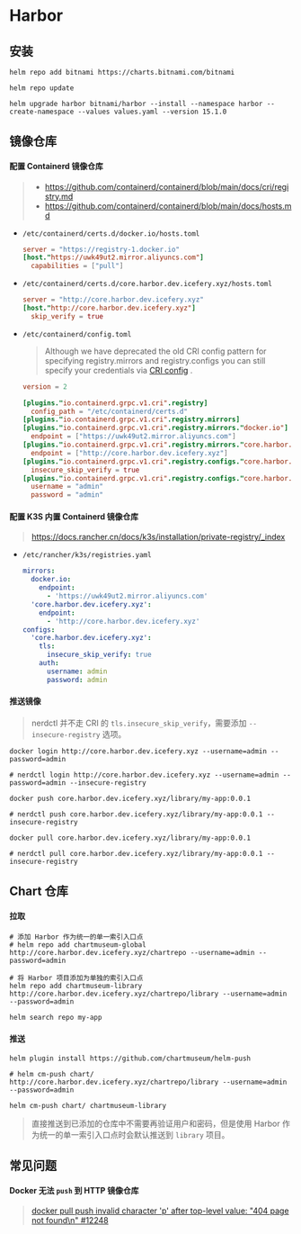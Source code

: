 # Harbor

## 安装

```shell
helm repo add bitnami https://charts.bitnami.com/bitnami

helm repo update

helm upgrade harbor bitnami/harbor --install --namespace harbor --create-namespace --values values.yaml --version 15.1.0
```

## 镜像仓库

#### 配置 Containerd 镜像仓库

> -   https://github.com/containerd/containerd/blob/main/docs/cri/registry.md
> -   https://github.com/containerd/containerd/blob/main/docs/hosts.md

-   `/etc/containerd/certs.d/docker.io/hosts.toml`

    ```toml
    server = "https://registry-1.docker.io"
    [host."https://uwk49ut2.mirror.aliyuncs.com"]
      capabilities = ["pull"]
    ```

-   `/etc/containerd/certs.d/core.harbor.dev.icefery.xyz/hosts.toml`

    ```toml
    server = "http://core.harbor.dev.icefery.xyz"
    [host."http://core.harbor.dev.icefery.xyz"]
      skip_verify = true
    ```

-   `/etc/containerd/config.toml`

    > Although we have deprecated the old CRI config pattern for specifying registry.mirrors and registry.configs you can
    > still specify your credentials
    > via [CRI config](https://github.com/containerd/containerd/blob/main/docs/cri/registry.md#configure-registry-credentials)
    > .

    ```toml
    version = 2

    [plugins."io.containerd.grpc.v1.cri".registry]
      config_path = "/etc/containerd/certs.d"
    [plugins."io.containerd.grpc.v1.cri".registry.mirrors]
    [plugins."io.containerd.grpc.v1.cri".registry.mirrors."docker.io"]
      endpoint = ["https://uwk49ut2.mirror.aliyuncs.com"]
    [plugins."io.containerd.grpc.v1.cri".registry.mirrors."core.harbor.dev.icefery.xyz"]
      endpoint = ["http://core.harbor.dev.icefery.xyz"]
    [plugins."io.containerd.grpc.v1.cri".registry.configs."core.harbor.dev.icefery.xyz".tls]
      insecure_skip_verify = true
    [plugins."io.containerd.grpc.v1.cri".registry.configs."core.harbor.dev.icefery.xyz".auth]
      username = "admin"
      password = "admin"
    ```

#### 配置 K3S 内置 Containerd 镜像仓库

> https://docs.rancher.cn/docs/k3s/installation/private-registry/_index

-   `/etc/rancher/k3s/registries.yaml`
    ```yaml
    mirrors:
      docker.io:
        endpoint:
          - 'https://uwk49ut2.mirror.aliyuncs.com'
      'core.harbor.dev.icefery.xyz':
        endpoint:
          - 'http://core.harbor.dev.icefery.xyz'
    configs:
      'core.harbor.dev.icefery.xyz':
        tls:
          insecure_skip_verify: true
        auth:
          username: admin
          password: admin
    ```

#### 推送镜像

> nerdctl 并不走 CRI 的 `tls.insecure_skip_verify`，需要添加 `--insecure-registry` 选项。

```shell
docker login http://core.harbor.dev.icefery.xyz --username=admin --password=admin

# nerdctl login http://core.harbor.dev.icefery.xyz --username=admin --password=admin --insecure-registry
```

```shell
docker push core.harbor.dev.icefery.xyz/library/my-app:0.0.1

# nerdctl push core.harbor.dev.icefery.xyz/library/my-app:0.0.1 --insecure-registry
```

```shell
docker pull core.harbor.dev.icefery.xyz/library/my-app:0.0.1

# nerdctl pull core.harbor.dev.icefery.xyz/library/my-app:0.0.1 --insecure-registry
```

## Chart 仓库

#### 拉取

```shell
# 添加 Harbor 作为统一的单一索引入口点
# helm repo add chartmuseum-global http://core.harbor.dev.icefery.xyz/chartrepo --username=admin --password=admin

# 将 Harbor 项目添加为单独的索引入口点
helm repo add chartmuseum-library http://core.harbor.dev.icefery.xyz/chartrepo/library --username=admin --password=admin
```

```shell
helm search repo my-app
```

#### 推送

```shell
helm plugin install https://github.com/chartmuseum/helm-push
```

```shell
# helm cm-push chart/ http://core.harbor.dev.icefery.xyz/chartrepo/library --username=admin --password=admin

helm cm-push chart/ chartmuseum-library
```

> 直接推送到已添加的仓库中不需要再验证用户和密码，但是使用 Harbor 作为统一的单一索引入口点时会默认推送到 `library` 项目。

## 常见问题

#### Docker 无法 `push` 到 HTTP 镜像仓库

> [docker pull push invalid character 'p' after top-level value: "404 page not found\n" #12248](https://github.com/goharbor/harbor/issues/12248)
